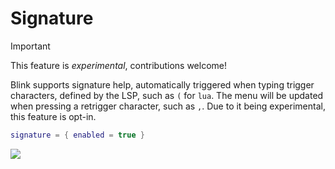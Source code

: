 # Signature <a href="./reference#signature"><Badge type="info" text="Go to default configuration" /></a>

> [!IMPORTANT]
> This feature is *experimental*, contributions welcome!

Blink supports signature help, automatically triggered when typing trigger characters, defined by the LSP, such as `(` for `lua`. The menu will be updated when pressing a retrigger character, such as `,`. Due to it being experimental, this feature is opt-in.

```lua
signature = { enabled = true }
```

<img src="https://github.com/user-attachments/assets/9ab576c8-2a04-465f-88c0-9c130fef146c" />


